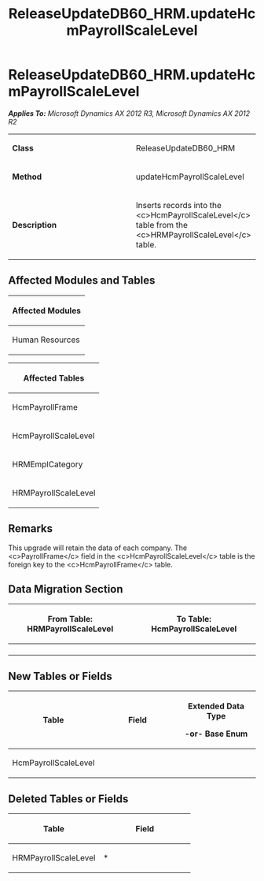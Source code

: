 ﻿---
title: ReleaseUpdateDB60_HRM.updateHcmPayrollScaleLevel
TOCTitle: ReleaseUpdateDB60_HRM.updateHcmPayrollScaleLevel
ms:assetid: 991843a1-e571-2e2b-51fd-f4f25c178b82
ms:mtpsurl: https://msdn.microsoft.com/en-us/library/JJ686260(v=AX.60)
ms:contentKeyID: 49709963
ms.date: 05/18/2015
mtps_version: v=AX.60
---

# ReleaseUpdateDB60\_HRM.updateHcmPayrollScaleLevel 


_**Applies To:** Microsoft Dynamics AX 2012 R3, Microsoft Dynamics AX 2012 R2_

<table>
<colgroup>
<col style="width: 50%" />
<col style="width: 50%" />
</colgroup>
<tbody>
<tr class="odd">
<td><p><strong>Class</strong></p></td>
<td><p>ReleaseUpdateDB60_HRM</p></td>
</tr>
<tr class="even">
<td><p><strong>Method</strong></p></td>
<td><p>updateHcmPayrollScaleLevel</p></td>
</tr>
<tr class="odd">
<td><p><strong>Description</strong></p></td>
<td><p>Inserts records into the &lt;c&gt;HcmPayrollScaleLevel&lt;/c&gt; table from the &lt;c&gt;HRMPayrollScaleLevel&lt;/c&gt; table.</p></td>
</tr>
</tbody>
</table>


## Affected Modules and Tables

<table>
<colgroup>
<col style="width: 100%" />
</colgroup>
<thead>
<tr class="header">
<th><p>Affected Modules</p></th>
</tr>
</thead>
<tbody>
<tr class="odd">
<td><p>Human Resources</p></td>
</tr>
</tbody>
</table>


<table>
<colgroup>
<col style="width: 100%" />
</colgroup>
<thead>
<tr class="header">
<th><p>Affected Tables</p></th>
</tr>
</thead>
<tbody>
<tr class="odd">
<td><p>HcmPayrollFrame</p></td>
</tr>
<tr class="even">
<td><p>HcmPayrollScaleLevel</p></td>
</tr>
<tr class="odd">
<td><p>HRMEmplCategory</p></td>
</tr>
<tr class="even">
<td><p>HRMPayrollScaleLevel</p></td>
</tr>
</tbody>
</table>


## Remarks

This upgrade will retain the data of each company. The \<c\>PayrollFrame\</c\> field in the \<c\>HcmPayrollScaleLevel\</c\> table is the foreign key to the \<c\>HcmPayrollFrame\</c\> table.

## Data Migration Section

<table>
<colgroup>
<col style="width: 50%" />
<col style="width: 50%" />
</colgroup>
<thead>
<tr class="header">
<th><p>From Table: HRMPayrollScaleLevel</p></th>
<th><p>To Table: HcmPayrollScaleLevel</p></th>
</tr>
</thead>
<tbody>
<tr class="odd">
<td><p></p></td>
<td><p></p></td>
</tr>
</tbody>
</table>


## New Tables or Fields

<table>
<colgroup>
<col style="width: 33%" />
<col style="width: 33%" />
<col style="width: 33%" />
</colgroup>
<thead>
<tr class="header">
<th><p>Table</p></th>
<th><p>Field</p></th>
<th><p>Extended Data Type</p>
<p>-or- Base Enum</p></th>
</tr>
</thead>
<tbody>
<tr class="odd">
<td><p>HcmPayrollScaleLevel</p></td>
<td><p></p></td>
<td><p></p></td>
</tr>
</tbody>
</table>


## Deleted Tables or Fields

<table>
<colgroup>
<col style="width: 50%" />
<col style="width: 50%" />
</colgroup>
<thead>
<tr class="header">
<th><p>Table</p></th>
<th><p>Field</p></th>
</tr>
</thead>
<tbody>
<tr class="odd">
<td><p>HRMPayrollScaleLevel</p></td>
<td><p>*</p></td>
</tr>
</tbody>
</table>

  


